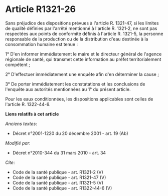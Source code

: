 # Article R1321-26

Sans préjudice des dispositions prévues à l'article R. 1321-47, si les limites de qualité définies par l'arrêté mentionné à
l'article R. 1321-2, ne sont pas respectées aux points de conformité définis à l'article R. 1321-5, la personne responsable
de la production ou de la distribution d'eau destinée à la consommation humaine est tenue : 

1° D'en informer immédiatement le maire et le directeur général de l'agence régionale de santé, qui transmet cette
information au préfet territorialement compétent ; 

2° D'effectuer immédiatement une enquête afin d'en déterminer la cause ; 

3° De porter immédiatement les constatations et les conclusions de l'enquête aux autorités mentionnées au 1° du présent
article. 

Pour les eaux conditionnées, les dispositions applicables sont celles de l'article R. 1322-44-6.

**Liens relatifs à cet article**

_Anciens textes_:

  - Décret n°2001-1220 du 20 décembre 2001 - art. 19 (Ab)

_Modifié par_:

  - Décret n°2010-344 du 31 mars 2010 - art. 34

_Cite_:

  - Code de la santé publique - art. R1321-2 (V)
  - Code de la santé publique - art. R1321-47 (V)
  - Code de la santé publique - art. R1321-5 (V)
  - Code de la santé publique - art. R1322-44-6 (V)
